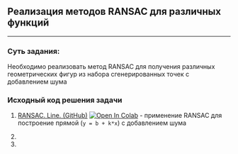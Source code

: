 ## Реализация методов RANSAC для различных функций
---

### Суть задания:
Необходимо реализовать метод RANSAC для получения различных геометрических фигур из набора сгенерированных точек с добавлением шума

### Исходный код решения задачи
1. [RANSAC. Line. (GitHub)](https://github.com/Aynur19/Machine-Learning/blob/main/Notebooks/GeoLocation/GeoLocation_1.ipynb) [![Open In Colab](https://colab.research.google.com/assets/colab-badge.svg)](https://colab.research.google.com/drive/1Som1gE7hdBJzhJw_B5ZlClrYwXpWCU3N?usp=sharing) - применение RANSAC для построение прямой (`y = b + k*x`) с добавлением шума

2.

3.